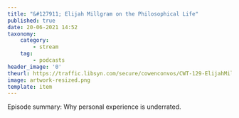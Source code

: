 ```yaml
---
title: "&#127911; Elijah Millgram on the Philosophical Life"
published: true
date: 20-06-2021 14:52
taxonomy:
    category:
        - stream
    tag:
        - podcasts
header_image: '0'
theurl: https://traffic.libsyn.com/secure/cowenconvos/CWT-129-ElijahMillgram-podcast.mp3?dest-id=850607
image: artwork-resized.png
template: item
--- 
```

Episode summary: Why personal experience is underrated.

